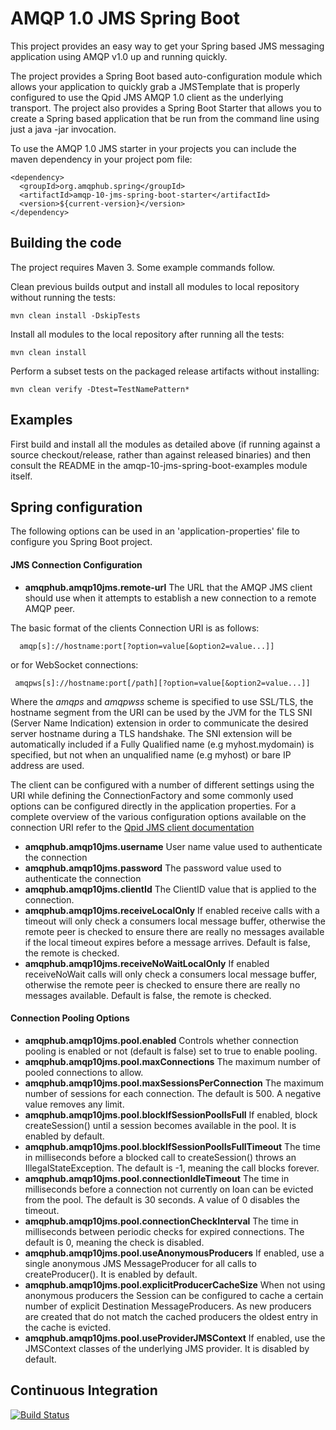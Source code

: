 # AMQP 1.0 JMS Spring Boot

This project provides an easy way to get your Spring based JMS messaging
application using AMQP v1.0 up and running quickly.

The project provides a Spring Boot based auto-configuration module which
allows your application to quickly grab a JMSTemplate that is properly
configured to use the Qpid JMS AMQP 1.0 client as the underlying transport.
The project also provides a Spring Boot Starter that allows you to create a
Spring based application that be run from the command line using just a
java -jar invocation.

To use the AMQP 1.0 JMS starter in your projects you can include the maven
dependency in your project pom file:

    <dependency>
      <groupId>org.amqphub.spring</groupId>
      <artifactId>amqp-10-jms-spring-boot-starter</artifactId>
      <version>${current-version}</version>
    </dependency>

## Building the code

The project requires Maven 3. Some example commands follow.

Clean previous builds output and install all modules to local repository without
running the tests:

    mvn clean install -DskipTests

Install all modules to the local repository after running all the tests:

    mvn clean install

Perform a subset tests on the packaged release artifacts without
installing:

    mvn clean verify -Dtest=TestNamePattern*

## Examples

First build and install all the modules as detailed above (if running against a
source checkout/release, rather than against released binaries) and then consult the
README in the amqp-10-jms-spring-boot-examples module itself.

## Spring configuration

The following options can be used in an 'application-properties' file to configure you
Spring Boot project.

#### JMS Connection Configuration

+ **amqphub.amqp10jms.remote-url** The URL that the AMQP JMS client should use when it attempts to establish a new connection to a remote AMQP peer.

The basic format of the clients Connection URI is as follows:

      amqp[s]://hostname:port[?option=value[&option2=value...]]

or for WebSocket connections:

     amqpws[s]://hostname:port[/path][?option=value[&option2=value...]]

Where the *amqps* and *amqpwss* scheme is specified to use SSL/TLS, the hostname segment from the URI can be used by the JVM for the TLS SNI (Server Name Indication) extension in order to communicate the desired server hostname during a TLS handshake. The SNI extension will be automatically included if a Fully Qualified name (e.g myhost.mydomain) is specified, but not when an unqualified name (e.g myhost) or bare IP address are used.

The client can be configured with a number of different settings using the URI while defining the ConnectionFactory and some commonly used options can be configured directly in the application properties.  For a complete overview of the various configuration options available on the connection URI refer to the [Qpid JMS client documentation](http://qpid.apache.org/components/jms/index.html)

+ **amqphub.amqp10jms.username** User name value used to authenticate the connection
+ **amqphub.amqp10jms.password** The password value used to authenticate the connection
+ **amqphub.amqp10jms.clientId** The ClientID value that is applied to the connection.
+ **amqphub.amqp10jms.receiveLocalOnly** If enabled receive calls with a timeout will only check a consumers local message buffer, otherwise the remote peer is checked to ensure there are really no messages available if the local timeout expires before a message arrives. Default is false, the remote is checked.
+ **amqphub.amqp10jms.receiveNoWaitLocalOnly**  If enabled receiveNoWait calls will only check a consumers local message buffer, otherwise the remote peer is checked to ensure there are really no messages available. Default is false, the remote is checked.

#### Connection Pooling Options

+ **amqphub.amqp10jms.pool.enabled** Controls whether connection pooling is enabled or not (default is false) set to true to enable pooling.
+ **amqphub.amqp10jms.pool.maxConnections** The maximum number of pooled connections to allow.
+ **amqphub.amqp10jms.pool.maxSessionsPerConnection** The maximum number of sessions for each connection. The default is 500. A negative value removes any limit.
+ **amqphub.amqp10jms.pool.blockIfSessionPoolIsFull** If enabled, block createSession() until a session becomes available in the pool. It is enabled by default.
+ **amqphub.amqp10jms.pool.blockIfSessionPoolIsFullTimeout** The time in milliseconds before a blocked call to createSession() throws an IllegalStateException. The default is -1, meaning the call blocks forever.
+ **amqphub.amqp10jms.pool.connectionIdleTimeout** The time in milliseconds before a connection not currently on loan can be evicted from the pool. The default is 30 seconds. A value of 0 disables the timeout.
+ **amqphub.amqp10jms.pool.connectionCheckInterval** The time in milliseconds between periodic checks for expired connections. The default is 0, meaning the check is disabled.
+ **amqphub.amqp10jms.pool.useAnonymousProducers** If enabled, use a single anonymous JMS MessageProducer for all calls to createProducer(). It is enabled by default.
+ **amqphub.amqp10jms.pool.explicitProducerCacheSize** When not using anonymous producers the Session can be configured to cache a certain number of explicit Destination MessageProducers.  As new producers are created that do not match the cached producers the oldest entry in the cache is evicted.
+ **amqphub.amqp10jms.pool.useProviderJMSContext** If enabled, use the JMSContext classes of the underlying JMS provider. It is disabled by default.

## Continuous Integration

[![Build Status](https://travis-ci.org/amqphub/amqp-10-jms-spring-boot.svg?branch=master)](https://travis-ci.org/amqphub/amqp-10-jms-spring-boot)

